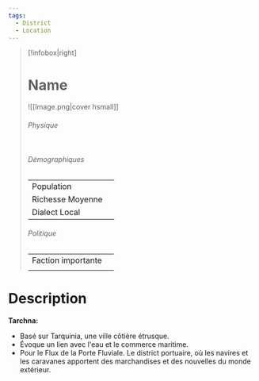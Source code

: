 ```yaml
---
tags:
  - District
  - Location
---
```


> [!infobox|right]
> # Name
> ![[Image.png|cover hsmall]]
> ###### Physique
> |||
> | ---- | ---- |
> ###### Démographiques
> |||
> |---- | ---- |
> |Population||
> |Richesse Moyenne||
> |Dialect Local||
> ###### Politique
> |||
> |----|-----|
> |Faction importante||
> |||

# Description
**Tarchna:**

- Basé sur Tarquinia, une ville côtière étrusque.
- Évoque un lien avec l'eau et le commerce maritime.
- Pour le Flux de la Porte Fluviale.
Le district portuaire, où les navires et les caravanes apportent des marchandises et des nouvelles du monde extérieur.
